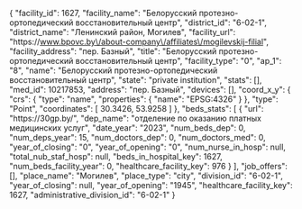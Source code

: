 {
    "facility_id": 1627,
    "facility_name": "Белорусский протезно-ортопедический восстановительный центр",
    "district_id": "6-02-1",
    "district_name": "Ленинский район, Могилев",
    "facility_url": "https:\/\/www.bpovc.by\/about-company\/affiliates\/mogilevskij-filial",
    "facility_address": "пер. Базный",
    "title": "Белорусский протезно-ортопедический восстановительный центр",
    "facility_type": "0",
    "ap_1": "8",
    "name": "Белорусский протезно-ортопедический восстановительный центр",
    "state": "private institution",
    "stats": [],
    "med_id": 10217853,
    "address": "пер. Базный",
    "devices": [],
    "coord_x_y": {
        "crs": {
            "type": "name",
            "properties": {
                "name": "EPSG:4326"
            }
        },
        "type": "Point",
        "coordinates": [
            30.3426,
            53.9258
        ]
    },
    "beds_stats": [
        {
            "url": "https:\/\/30gp.by\/",
            "dep_name": "отделение по оказанию платных медицинских услуг",
            "date_year": "2023",
            "num_beds_dep": 0,
            "num_deps_year": 15,
            "num_doctors_dep": 0,
            "num_doctors_med": 0,
            "year_of_closing": "0",
            "year_of_opening": "0",
            "num_nurse_in_hosp": null,
            "total_nub_staf_hosp": null,
            "beds_in_hospital_key": 1627,
            "num_beds_facility_year": 0,
            "healthcare_facility_key": 976
        }
    ],
    "job_offers": [],
    "place_name": "Могилев",
    "place_type": "city",
    "division_id": "6-02-1",
    "year_of_closing": null,
    "year_of_opening": "1945",
    "healthcare_facility_key": 1627,
    "administrative_division_id": "6-02-1"
}